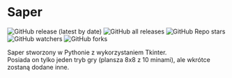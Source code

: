 # Saper

![GitHub release (latest by date)](https://img.shields.io/github/v/release/bartekl1/Minesweeper?style=flat-square)
![GitHub all releases](https://img.shields.io/github/downloads/bartekl1/Minesweeper/total?style=flat-square)
![GitHub Repo stars](https://img.shields.io/github/stars/bartekl1/Minesweeper?style=flat-square)
![GitHub watchers](https://img.shields.io/github/watchers/bartekl1/Minesweeper?style=flat-square)
![GitHub forks](https://img.shields.io/github/forks/bartekl1/Minesweeper?style=flat-square)

Saper stworzony w Pythonie z wykorzystaniem Tkinter.\
Posiada on tylko jeden tryb gry (plansza 8x8 z 10 minami), ale wkrótce zostaną dodane inne.